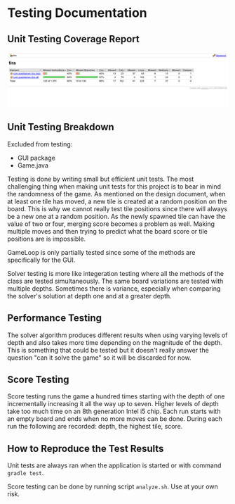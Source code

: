 # Testing Documentation

## Unit Testing Coverage Report
![Jacoco Coverage Report](/documentation/imgs/screenshot.png)

## Unit Testing Breakdown
Excluded from testing:
- GUI package
- Game.java

Testing is done by writing small but efficient unit tests. The most challenging thing when making unit tests for this project is to bear in mind the randomness of the game. As mentioned on the design document, when at least one tile has moved, a new tile is created at a random position on the board. This is why we cannot really test tile positions since there will always be a new one at a random position. As the newly spawned tile can have the value of two or four, merging score becomes a problem as well. Making multiple moves and then trying to predict what the board score or tile positions are is impossible.

GameLoop is only partially tested since some of the methods are specifically for the GUI.

Solver testing is more like integeration testing where all the methods of the class are tested simultaneously. The same board variations are tested with multiple depths. Sometimes there is variance, especially when comparing the solver's solution at depth one and at a greater depth.

## Performance Testing

The solver algorithm produces different results when using varying levels of depth and also takes more time depending on the magnitude of the depth. This is something that could be tested but it doesn't really answer the question "can it solve the game" so it will be discarded for now.

## Score Testing

Score testing runs the game a hundred times starting with the depth of one incrementally increasing it all the way up to seven. Higher levels of depth take too much time on an 8th generation Intel i5 chip. Each run starts with an empty board and ends when no more moves can be done. During each run the following are recorded: depth, the highest tile, score.

## How to Reproduce the Test Results
Unit tests are always ran when the application is started or with command ``gradle test``.

Score testing can be done by running script ``analyze.sh``. Use at your own risk.
